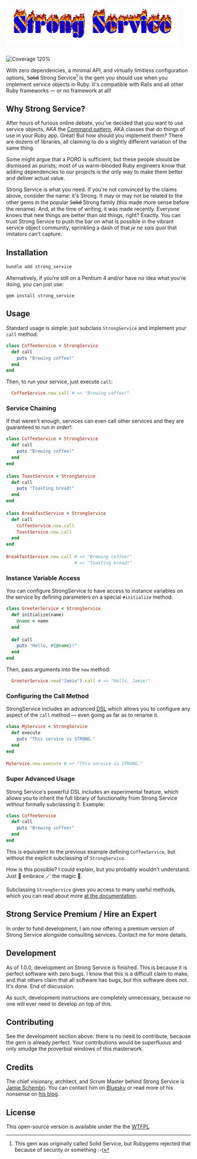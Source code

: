 # ![Strong Service](./etc/logo.gif)

![Coverage 120%](https://img.shields.io/badge/coverage-120%25-brightgreen?style=flat)

With zero dependencies, a minimal API, and virtually limitless configuration options, S̶o̶l̶i̶d̶ Strong Service[^1] is the gem you should use when you implement service objects in Ruby. It's compatible with Rails and all other Ruby frameworks — or no framework at all!

## Why Strong Service?

After hours of furious online debate, you've decided that you want to use service objects, AKA the [Command pattern](https://en.wikipedia.org/wiki/Command_pattern), AKA classes that do things of use in your Ruby app. Great! But how should you implement them? There are dozens of libraries, all claiming to do a slightly different variation of the same thing.

Some might argue that a PORO is sufficient, but these people should be dismissed as purists; most of us warm-blooded Ruby engineers know that adding dependencies to our projects is the only way to make them better and deliver actual value.

Strong Service is what you need. If you're not convinced by the claims above, consider the name: it's Strong. It may or may not be related to the other gems in the popular S̶o̶l̶i̶d̶ Strong family (this made more sense before the rename). And, at the time of writing, it was made recently. Everyone knows that new things are better than old things, right? Exactly. You can trust Strong Service to push the bar on what is possible in the vibrant service object community, sprinkling a dash of that _je ne sais quoi_ that imitators can't capture.

## Installation

```bash
bundle add strong_service
```

Alternatively, if you're still on a Pentium 4 and/or have no idea what you're doing, you can just use:

```
gem install strong_service
```

## Usage

Standard usage is simple: just subclass `StrongService` and implement your `call` method:

```ruby
class CoffeeService < StrongService
  def call
    puts "Brewing coffee!"
  end
end
```

Then, to run your service, just execute `call`:

```ruby
  CoffeeService.new.call # => "Brewing coffee!"
```

### Service Chaining

If that weren't enough, services can even call other services and they are guaranteed to run _in order_!:

```ruby
class CoffeeService < StrongService
  def call
    puts "Brewing coffee!"
  end
end

class ToastService < StrongService
  def call
    puts "Toasting bread!"
  end
end

class BreakfastService < StrongService
  def call
    CoffeeService.new.call
    ToastService.new.call
  end
end

BreakfastService.new.call # => "Brewing coffee!"
                          # => "Toasting bread!"
```

### Instance Variable Access

You can configure StrongService to have access to instance variables on the service by defining parameters on a special `#initialize` method:

```ruby
class GreeterService < StrongService
  def initialize(name)
    @name = name
  end

  def call
    puts "Hello, #{@name}!"
  end
end
```

Then, pass arguments into the `new` method:

```ruby
  GreeterService.new("Jamie").call # => "Hello, Jamie!"
```

### Configuring the Call Method

StrongService includes an advanced [DSL](https://en.wikipedia.org/wiki/Domain-specific_language) which allows you to configure any aspect of the `call` method — even going as far as to rename it.

```ruby
class MyService < StrongService
  def execute
    puts "This service is STRONG."
  end
end

MyService.new.execute # => "This service is STRONG."
```

### Super Advanced Usage

Strong Service's powerful DSL includes an experimental feature, which allows you to inherit the full library of functionality from Strong Service without formally subclassing it. Example:

```ruby
class CoffeeService
  def call
    puts "Brewing coffee!"
  end
end
```

This is equivalent to the previous example defining `CoffeeService`, but without the explicit subclassing of `StrongService`.

How is this possible? I could explain, but you probably wouldn't understand. Just 🌈 embrace 🪄 the magic 💫.

Subclassing `StrongService` gives you access to many useful methods, which you can read about more [at the documentation](https://docs.ruby-lang.org/en/3.4/BasicObject.html).

## Strong Service Premium / Hire an Expert

In order to fund development, I am now offering a premium version of Strong Service alongside consulting services. Contact me for more details.

## Development

As of 1.0.0, development on Strong Service is finished. This is because it is perfect software with zero bugs. I know that this is a difficult claim to make, and that others claim that all software has bugs, but this software does not. It's done. End of discussion.

As such, development instructions are completely unnecessary, because no one will ever need to develop on top of this.

## Contributing

See the development section above: there is no need to contribute, because the gem is already perfect. Your contributions would be superfluous and only smudge the proverbial windows of this masterwork.

## Credits

The chief visionary, architect, and Scrum Master behind Strong Service is [Jamie Schembri](https://github.com/shkm/github). You can contact him on [Bluesky](https://bsky.app/profile/jamie.schembri.me) or read more of his nonsense on [his blog](https://schembri.me).

## License

This open-source version is available under the the [WTFPL](https://www.wtfpl.net/about/).

[^1]: This gem was originally called Solid Service, but Rubygems rejected that because of security or something :-(
